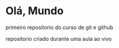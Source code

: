 # Olá, Mundo
 primeiro repositorio do curso de git e github
 
 repositorio criado durante uma aula ao vivo